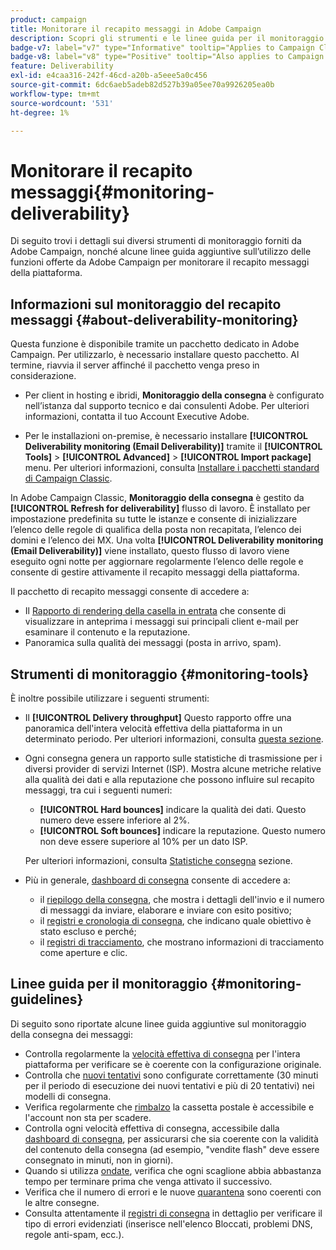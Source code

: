 ```yaml
---
product: campaign
title: Monitorare il recapito messaggi in Adobe Campaign
description: Scopri gli strumenti e le linee guida per il monitoraggio del recapito messaggi in Adobe Campaign
badge-v7: label="v7" type="Informative" tooltip="Applies to Campaign Classic v7"
badge-v8: label="v8" type="Positive" tooltip="Also applies to Campaign v8"
feature: Deliverability
exl-id: e4caa316-242f-46cd-a20b-a5eee5a0c456
source-git-commit: 6dc6aeb5adeb82d527b39a05ee70a9926205ea0b
workflow-type: tm+mt
source-wordcount: '531'
ht-degree: 1%

---
```


# Monitorare il recapito messaggi{#monitoring-deliverability}



Di seguito trovi i dettagli sui diversi strumenti di monitoraggio forniti da Adobe Campaign, nonché alcune linee guida aggiuntive sull’utilizzo delle funzioni offerte da Adobe Campaign per monitorare il recapito messaggi della piattaforma.

## Informazioni sul monitoraggio del recapito messaggi {#about-deliverability-monitoring}

Questa funzione è disponibile tramite un pacchetto dedicato in Adobe Campaign. Per utilizzarlo, è necessario installare questo pacchetto. Al termine, riavvia il server affinché il pacchetto venga preso in considerazione.
* Per client in hosting e ibridi, **Monitoraggio della consegna** è configurato nell’istanza dal supporto tecnico e dai consulenti Adobe. Per ulteriori informazioni, contatta il tuo Account Executive Adobe.

* Per le installazioni on-premise, è necessario installare **[!UICONTROL Deliverability monitoring (Email Deliverability)]** tramite il **[!UICONTROL Tools]** > **[!UICONTROL Advanced]** > **[!UICONTROL Import package]** menu. Per ulteriori informazioni, consulta [Installare i pacchetti standard di Campaign Classic](../../installation/using/installing-campaign-standard-packages.md).

In Adobe Campaign Classic, **Monitoraggio della consegna** è gestito da **[!UICONTROL Refresh for deliverability]** flusso di lavoro. È installato per impostazione predefinita su tutte le istanze e consente di inizializzare l’elenco delle regole di qualifica della posta non recapitata, l’elenco dei domini e l’elenco dei MX. Una volta **[!UICONTROL Deliverability monitoring (Email Deliverability)]** viene installato, questo flusso di lavoro viene eseguito ogni notte per aggiornare regolarmente l’elenco delle regole e consente di gestire attivamente il recapito messaggi della piattaforma.

Il pacchetto di recapito messaggi consente di accedere a:

* Il [Rapporto di rendering della casella in entrata](inbox-rendering.md) che consente di visualizzare in anteprima i messaggi sui principali client e-mail per esaminare il contenuto e la reputazione.
* Panoramica sulla qualità dei messaggi (posta in arrivo, spam).

## Strumenti di monitoraggio {#monitoring-tools}

È inoltre possibile utilizzare i seguenti strumenti:

* Il **[!UICONTROL Delivery throughput]** Questo rapporto offre una panoramica dell&#39;intera velocità effettiva della piattaforma in un determinato periodo. Per ulteriori informazioni, consulta [questa sezione](../../reporting/using/global-reports.md#delivery-throughput).
* Ogni consegna genera un rapporto sulle statistiche di trasmissione per i diversi provider di servizi Internet (ISP). Mostra alcune metriche relative alla qualità dei dati e alla reputazione che possono influire sul recapito messaggi, tra cui i seguenti numeri:
   * **[!UICONTROL Hard bounces]** indicare la qualità dei dati. Questo numero deve essere inferiore al 2%.
   * **[!UICONTROL Soft bounces]** indicare la reputazione. Questo numero non deve essere superiore al 10% per un dato ISP.

   Per ulteriori informazioni, consulta [Statistiche consegna](../../reporting/using/global-reports.md#delivery-statistics) sezione.
* Più in generale, [dashboard di consegna](about-delivery-monitoring.md) consente di accedere a:
   * il [riepilogo della consegna](delivery-dashboard.md#delivery-summary), che mostra i dettagli dell&#39;invio e il numero di messaggi da inviare, elaborare e inviare con esito positivo;
   * il [registri e cronologia di consegna](delivery-dashboard.md#delivery-logs-and-history), che indicano quale obiettivo è stato escluso e perché;
   * il [registri di tracciamento](delivery-dashboard.md#tracking-logs), che mostrano informazioni di tracciamento come aperture e clic.

## Linee guida per il monitoraggio {#monitoring-guidelines}

Di seguito sono riportate alcune linee guida aggiuntive sul monitoraggio della consegna dei messaggi:

* Controlla regolarmente la [velocità effettiva di consegna](../../reporting/using/global-reports.md#delivery-throughput) per l&#39;intera piattaforma per verificare se è coerente con la configurazione originale.
* Controlla che [nuovi tentativi](understanding-delivery-failures.md#retries-after-a-delivery-temporary-failure) sono configurate correttamente (30 minuti per il periodo di esecuzione dei nuovi tentativi e più di 20 tentativi) nei modelli di consegna.
* Verifica regolarmente che [rimbalzo](understanding-delivery-failures.md#bounce-mail-management) la cassetta postale è accessibile e l&#39;account non sta per scadere.
* Controlla ogni velocità effettiva di consegna, accessibile dalla [dashboard di consegna](delivery-dashboard.md), per assicurarsi che sia coerente con la validità del contenuto della consegna (ad esempio, &quot;vendite flash&quot; deve essere consegnato in minuti, non in giorni).
* Quando si utilizza [ondate](steps-sending-the-delivery.md#sending-using-multiple-waves), verifica che ogni scaglione abbia abbastanza tempo per terminare prima che venga attivato il successivo.
* Verifica che il numero di errori e le nuove [quarantena](understanding-quarantine-management.md) sono coerenti con le altre consegne.
* Consulta attentamente il [registri di consegna](delivery-dashboard.md#delivery-logs-and-history) in dettaglio per verificare il tipo di errori evidenziati (inserisce nell&#39;elenco Bloccati, problemi DNS, regole anti-spam, ecc.).

